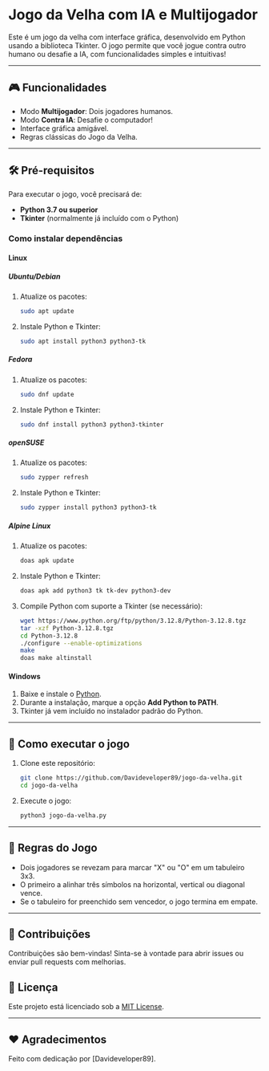 # Jogo da Velha com IA e Multijogador

Este é um jogo da velha com interface gráfica, desenvolvido em Python usando a biblioteca Tkinter. 
O jogo permite que você jogue contra outro humano ou desafie a IA, com funcionalidades simples e intuitivas!

---

## 🎮 Funcionalidades

- Modo **Multijogador**: Dois jogadores humanos.
- Modo **Contra IA**: Desafie o computador!
- Interface gráfica amigável.
- Regras clássicas do Jogo da Velha.

---

## 🛠️ Pré-requisitos

Para executar o jogo, você precisará de:

- **Python 3.7 ou superior**
- **Tkinter** (normalmente já incluído com o Python)

### Como instalar dependências

#### Linux

##### Ubuntu/Debian

1. Atualize os pacotes:
   ```bash
   sudo apt update
   ```

2. Instale Python e Tkinter:
   ```bash
   sudo apt install python3 python3-tk
   ```

##### Fedora

1. Atualize os pacotes:
   ```bash
   sudo dnf update
   ```

2. Instale Python e Tkinter:
   ```bash
   sudo dnf install python3 python3-tkinter
   ```

##### openSUSE

1. Atualize os pacotes:
   ```bash
   sudo zypper refresh
   ```

2. Instale Python e Tkinter:
   ```bash
   sudo zypper install python3 python3-tk
   ```

##### Alpine Linux

1. Atualize os pacotes:
   ```bash
   doas apk update
   ```

2. Instale Python e Tkinter:
   ```bash
   doas apk add python3 tk tk-dev python3-dev
   ```

3. Compile Python com suporte a Tkinter (se necessário):
   ```bash
   wget https://www.python.org/ftp/python/3.12.8/Python-3.12.8.tgz
   tar -xzf Python-3.12.8.tgz
   cd Python-3.12.8
   ./configure --enable-optimizations
   make
   doas make altinstall
   ```

#### Windows

1. Baixe e instale o [Python](https://www.python.org/downloads/).
2. Durante a instalação, marque a opção **Add Python to PATH**.
3. Tkinter já vem incluído no instalador padrão do Python.

---

## 🚀 Como executar o jogo

1. Clone este repositório:
   ```bash
   git clone https://github.com/Davideveloper89/jogo-da-velha.git
   cd jogo-da-velha
   ```

2. Execute o jogo:
   ```bash
   python3 jogo-da-velha.py
   ```

---

## 📖 Regras do Jogo

- Dois jogadores se revezam para marcar "X" ou "O" em um tabuleiro 3x3.
- O primeiro a alinhar três símbolos na horizontal, vertical ou diagonal vence.
- Se o tabuleiro for preenchido sem vencedor, o jogo termina em empate.

---

## 🤝 Contribuições

Contribuições são bem-vindas! Sinta-se à vontade para abrir issues ou enviar pull requests com melhorias.

## 📜 Licença

Este projeto está licenciado sob a [MIT License](LICENSE).

---

## ❤️ Agradecimentos

Feito com dedicação por [Davideveloper89].

